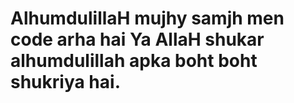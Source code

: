 # AlhumdulillaH mujhy samjh men code arha hai Ya AllaH shukar alhumdulillah apka boht boht shukriya hai.